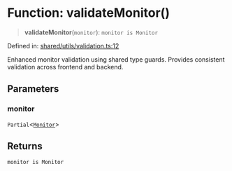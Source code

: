 # Function: validateMonitor()

> **validateMonitor**(`monitor`): `monitor is Monitor`

Defined in: [shared/utils/validation.ts:12](https://github.com/Nick2bad4u/Uptime-Watcher/blob/3cce0c3b352c8390536ca3c7399ece50a05faf18/shared/utils/validation.ts#L12)

Enhanced monitor validation using shared type guards.
Provides consistent validation across frontend and backend.

## Parameters

### monitor

`Partial`\<[`Monitor`](../../../types/interfaces/Monitor.md)\>

## Returns

`monitor is Monitor`
